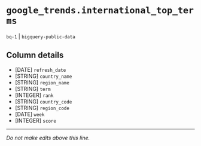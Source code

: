 # `google_trends.international_top_terms`
`bq-1` | `bigquery-public-data`

## Column details
* [DATE]      `refresh_date`
* [STRING]    `country_name`
* [STRING]    `region_name`
* [STRING]    `term`
* [INTEGER]   `rank`
* [STRING]    `country_code`
* [STRING]    `region_code`
* [DATE]      `week`
* [INTEGER]   `score`

-------------------------------------------------------------------------------
*Do not make edits above this line.*
